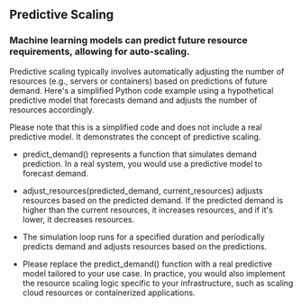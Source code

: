 ## Predictive Scaling

### Machine learning models can predict future resource requirements, allowing for auto-scaling.

Predictive scaling typically involves automatically adjusting the number of resources (e.g., servers or containers) based on predictions of future demand. Here's a simplified Python code example using a hypothetical predictive model that forecasts demand and adjusts the number of resources accordingly.

Please note that this is a simplified code and does not include a real predictive model. It demonstrates the concept of predictive scaling.

* predict_demand() represents a function that simulates demand prediction. In a real system, you would use a predictive model to forecast demand.

* adjust_resources(predicted_demand, current_resources) adjusts resources based on the predicted demand. If the predicted demand is higher than the current resources, it increases resources, and if it's lower, it decreases resources.

* The simulation loop runs for a specified duration and periodically predicts demand and adjusts resources based on the predictions.

* Please replace the predict_demand() function with a real predictive model tailored to your use case. In practice, you would also implement the resource scaling logic specific to your infrastructure, such as scaling cloud resources or containerized applications.
